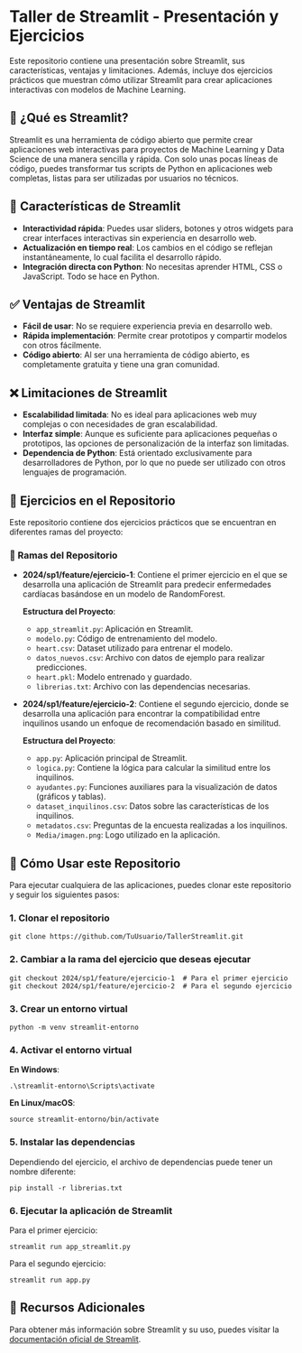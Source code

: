 # Taller de Streamlit - Presentación y Ejercicios

Este repositorio contiene una presentación sobre Streamlit, sus características, ventajas y limitaciones. Además, incluye dos ejercicios prácticos que muestran cómo utilizar Streamlit para crear aplicaciones interactivas con modelos de Machine Learning.

## 🌟 ¿Qué es Streamlit?

Streamlit es una herramienta de código abierto que permite crear aplicaciones web interactivas para proyectos de Machine Learning y Data Science de una manera sencilla y rápida. Con solo unas pocas líneas de código, puedes transformar tus scripts de Python en aplicaciones web completas, listas para ser utilizadas por usuarios no técnicos.

## 📝 Características de Streamlit

- **Interactividad rápida**: Puedes usar sliders, botones y otros widgets para crear interfaces interactivas sin experiencia en desarrollo web.
- **Actualización en tiempo real**: Los cambios en el código se reflejan instantáneamente, lo cual facilita el desarrollo rápido.
- **Integración directa con Python**: No necesitas aprender HTML, CSS o JavaScript. Todo se hace en Python.

## ✅ Ventajas de Streamlit

- **Fácil de usar**: No se requiere experiencia previa en desarrollo web.
- **Rápida implementación**: Permite crear prototipos y compartir modelos con otros fácilmente.
- **Código abierto**: Al ser una herramienta de código abierto, es completamente gratuita y tiene una gran comunidad.

## ❌ Limitaciones de Streamlit

- **Escalabilidad limitada**: No es ideal para aplicaciones web muy complejas o con necesidades de gran escalabilidad.
- **Interfaz simple**: Aunque es suficiente para aplicaciones pequeñas o prototipos, las opciones de personalización de la interfaz son limitadas.
- **Dependencia de Python**: Está orientado exclusivamente para desarrolladores de Python, por lo que no puede ser utilizado con otros lenguajes de programación.

## 🚀 Ejercicios en el Repositorio

Este repositorio contiene dos ejercicios prácticos que se encuentran en diferentes ramas del proyecto:

### 📂 Ramas del Repositorio

- **2024/sp1/feature/ejercicio-1**: Contiene el primer ejercicio en el que se desarrolla una aplicación de Streamlit para predecir enfermedades cardíacas basándose en un modelo de RandomForest.

  **Estructura del Proyecto**:
  - `app_streamlit.py`: Aplicación en Streamlit.
  - `modelo.py`: Código de entrenamiento del modelo.
  - `heart.csv`: Dataset utilizado para entrenar el modelo.
  - `datos_nuevos.csv`: Archivo con datos de ejemplo para realizar predicciones.
  - `heart.pkl`: Modelo entrenado y guardado.
  - `librerias.txt`: Archivo con las dependencias necesarias.

- **2024/sp1/feature/ejercicio-2**: Contiene el segundo ejercicio, donde se desarrolla una aplicación para encontrar la compatibilidad entre inquilinos usando un enfoque de recomendación basado en similitud.

  **Estructura del Proyecto**:
  - `app.py`: Aplicación principal de Streamlit.
  - `logica.py`: Contiene la lógica para calcular la similitud entre los inquilinos.
  - `ayudantes.py`: Funciones auxiliares para la visualización de datos (gráficos y tablas).
  - `dataset_inquilinos.csv`: Datos sobre las características de los inquilinos.
  - `metadatos.csv`: Preguntas de la encuesta realizadas a los inquilinos.
  - `Media/imagen.png`: Logo utilizado en la aplicación.

## 🔧 Cómo Usar este Repositorio

Para ejecutar cualquiera de las aplicaciones, puedes clonar este repositorio y seguir los siguientes pasos:

### 1. Clonar el repositorio

    git clone https://github.com/TuUsuario/TallerStreamlit.git

### 2. Cambiar a la rama del ejercicio que deseas ejecutar

    git checkout 2024/sp1/feature/ejercicio-1  # Para el primer ejercicio
    git checkout 2024/sp1/feature/ejercicio-2  # Para el segundo ejercicio

### 3. Crear un entorno virtual

    python -m venv streamlit-entorno

### 4. Activar el entorno virtual

**En Windows**:

    .\streamlit-entorno\Scripts\activate

**En Linux/macOS**:

    source streamlit-entorno/bin/activate

### 5. Instalar las dependencias

Dependiendo del ejercicio, el archivo de dependencias puede tener un nombre diferente:

    pip install -r librerias.txt

### 6. Ejecutar la aplicación de Streamlit

Para el primer ejercicio:

    streamlit run app_streamlit.py

Para el segundo ejercicio:

    streamlit run app.py

## 🌟 Recursos Adicionales

Para obtener más información sobre Streamlit y su uso, puedes visitar la [documentación oficial de Streamlit](https://docs.streamlit.io).
